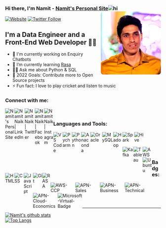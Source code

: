 ### Hi there, I'm Namit - [Namit's Personal Site][Website]<img src="https://user-images.githubusercontent.com/1303154/88677602-1635ba80-d120-11ea-84d8-d263ba5fc3c0.gif" height = "30px" width="30px" alt="hi"><img  align="right"  alt="Profile Pic" height="205px"  src="https://github.com/NamitNaik/NamitNaik/blob/main/Self.png"/>


[![Website](https://img.shields.io/website?label=Namit's-Personal-Site&style=for-the-badge&url=https%3A%2F%2FNamit's-Personal-Site)][Website]
[![Twitter Follow](https://img.shields.io/twitter/follow/NamitNaik23?color=1DA1F2&logo=twitter&style=for-the-badge)][Twitter]


## I'm a Data Engineer and a Front-End Web Developer 👨‍💻

- 🔭 I'm currently working on Enquiry Chatbots
- 🌱 I’m currently learning [Rasa][RASA]
- 🙋‍♂️ Ask me about Python & SQL                       
- 🥅 2022 Goals: Contribute more to Open Source projects
- ⚡ Fun fact: I love to play cricket and listen to music


### Connect with me:

[<img align="left" alt="Namit's Personal Site" width="30px" src="https://img.icons8.com/ios-filled/50/000000/internet.png"/>][Website]
[<img align="left" alt="NamitNaik | LinkedIn" width="33px" src="https://img.icons8.com/color/240/undefined/linkedin.png" />][Linkedin]
[<img align="left" alt="NamitNaik | Twitter" width="33px" src="https://img.icons8.com/fluent/48/000000/twitter.png" />][Twitter]
[<img align="left" alt="NamitNaik | Facebook" width="30px" src="https://upload.wikimedia.org/wikipedia/commons/thumb/5/51/Facebook_f_logo_%282019%29.svg/100px-Facebook_f_logo_%282019%29.svg.png" />][Facebook]
[<img align="left" alt="NamitNaik | Instagram" width="30px" src="https://upload.wikimedia.org/wikipedia/commons/thumb/e/e7/Instagram_logo_2016.svg/132px-Instagram_logo_2016.svg.png" />][Instagram]

<br />

### Languages and Tools:

[<img align="left" alt="VS Code" width="30px" src="https://img.icons8.com/fluent/48/4a90e2/visual-studio-code-2019.png"/>][VSCode]
[<img align="left" alt="Pycharm" width="30px" src="https://img.icons8.com/color/48/000000/pycharm.png"/>][PyCharm]
[<img align="left" alt="Python" width="30px" src="https://img.icons8.com/color/48/4a90e2/python.png"/>][Python]
[<img align="left" alt="Anaconda" width="30px" src="https://img.icons8.com/dusk/64/000000/anaconda.png"/>][Anaconda]
[<img align="left" alt="Oracle" width="38px" src="https://img.icons8.com/color/48/000000/oracle-logo.png"/>][Oracle]
[<img align="left" alt="MySQL" width="36px" src="https://img.icons8.com/color/50/000000/mysql-logo.png"/>][MySQL]
[<img align="left" alt="Hadoop" width="30px" src="https://img.icons8.com/color/48/000000/hadoop-distributed-file-system.png"/>][Hadoop]
[<img align="left" alt="Spark" width="38px" src="https://upload.wikimedia.org/wikipedia/commons/thumb/f/f3/Apache_Spark_logo.svg/1200px-Apache_Spark_logo.svg.png"/>][Spark]
[<img align="left" alt="Hive" width="33px" src="https://hive.apache.org//images/hive.svg"/>][Hive]

<br />

<br />

[<img align="left" alt="Kafka" width="35px" src="https://images.g2crowd.com/uploads/product/image/large_detail/large_detail_7f0db783d89dc6a16ebb0ba5dd485234/aiven-for-apache-kafka.png"/>][Kafka]
[<img align="left" alt="Tableau" width="30px" src="https://img.icons8.com/color/48/000000/tableau-software.png"/>][Tableau]
[<img align="left" alt="AWS" width="30px" src="https://img.icons8.com/color/48/000000/amazon-web-services.png"/>][AWS]
[<img align="left" alt="Ubuntu" width="30px" src="https://img.icons8.com/color/48/000000/ubuntu--v1.png"/>][Ubuntu]
[<img align="left" alt="HTML" width="30px" src="https://img.icons8.com/color/48/4a90e2/html-5.png"/>][HTML]
[<img align="left" alt="CSS" width="30px" src="https://img.icons8.com/color/48/26e07f/css3.png"/>][CSS]
[<img align="left" alt="JavaScript" width="30px" src="https://img.icons8.com/color/48/26e07f/javascript.png"/>][JavaScript]
[<img align="left" alt="Git" width="30px" src="https://img.icons8.com/color/48/26e07f/git.png"/>][Git]
[<img align="left" alt="RASA" width="27px" src="https://www.gartner.com/imagesrv/peer-insights/vendors/logos/rasa.svg"/>][RASA]
<br />

### Badges:

[<img align="left" alt="AWS-CCP" width="80px" src="https://images.credly.com/size/680x680/images/00634f82-b07f-4bbd-a6bb-53de397fc3a6/image.png"/>][AWS-CCP]
[<img align="left" alt="APN-Sales" width="80px" src="https://images.credly.com/size/680x680/images/a12fff38-aab2-4643-be27-7e5c39ddc75c/image.png"/>][APN-Sales]
[<img align="left" alt="APN-Business" width="80px" src="https://images.credly.com/size/680x680/images/7b2c708c-a3e1-4c7f-985c-b6b62a5b1db8/image.png"/>][APN-Business]
[<img align="left" alt="APN-Technical" width="80px" src="https://images.credly.com/size/680x680/images/81f903ed-c3a1-4f4b-afcd-e03331a5b12c/image.png"/>][APN-Technical]
[<img align="left" alt="APN-Cloud-Economics" width="80px" src="https://images.credly.com/size/680x680/images/ee35f7c5-696e-47ca-895c-960dfba108b3/image.png"/>][APN-Cloud-Economics]
[<img align="left" alt="Microsoft-Virtual-Badge" width="80px" src="https://insidesherpa.s3.amazonaws.com/vinternships/companyassets/F9NstoYweMhrBLf2u/cAGzaHrsSeBPSicgw/ENG%20VEP.png"/>][Microsoft-Virtual-Badge]


<!--links-->
[Website]: https://namitnaik.github.io/HTML-Personal-Site/
[Linkedin]: https://www.linkedin.com/in/namit-naik-496183194/
[Twitter]: https://twitter.com/NamitNaik23
[Facebook]: https://www.facebook.com/namit.naik.79
[Instagram]: https://www.instagram.com/namitnaik_23/
[RASA]: https://rasa.com/
[VSCode]: https://vscode.dev/
[PyCharm]: https://www.jetbrains.com/pycharm/
[Python]: https://www.python.org/
[Anaconda]: https://www.anaconda.com/
[Oracle]: https://www.oracle.com/in/
[MySQL]: https://www.mysql.com/
[Hadoop]: https://hadoop.apache.org/
[Spark]: https://spark.apache.org/
[Hive]: https://hive.apache.org//images/hive.svg
[Kafka]: https://kafka.apache.org/
[Tableau]: https://www.tableau.com/
[AWS]: https://aws.amazon.com/
[Ubuntu]: https://ubuntu.com/
[HTML]: https://developer.mozilla.org/en-US/docs/Web/HTML
[CSS]: https://developer.mozilla.org/en-US/docs/Web/CSS
[JavaScript]: https://developer.mozilla.org/en-US/docs/Web/JavaScript
[Git]: https://git-scm.com/
[AWS-CCP]: https://www.credly.com/badges/415c02ba-6108-47ce-9f4d-059a9573d5ac/public_url
[APN-Sales]: https://www.credly.com/badges/6235a902-a9e5-4646-970d-21d0752366e7/public_url
[APN-Business]: https://www.credly.com/badges/40506a82-8027-434c-bb64-0eff9b885f60/public_url
[APN-Technical]: https://www.credly.com/badges/bc163863-b845-4469-a859-0d364f64188c/public_url
[APN-Cloud-Economics]: https://www.credly.com/badges/ec0e527b-26cb-4f77-b64e-9654bb5971ee/public_url
[Microsoft-Virtual-Badge]: https://www.theforage.com/badges/YLcWmeFX6HhTeZDvZ/aLSmJsEiQxdNunAK6/Badge%20of%20completion%20for%20the%20Engineering:%20Undergraduate%20&%20Masters%20Asia%20Virtual%20Experience%20Program/Namit

<br />

<br />

<br />

<br />

---
[![Namit's github stats](https://github-readme-stats.vercel.app/api?username=NamitNaik&show_icons=true&theme=tokyonight&hide_border=true)](https://github.com/anuraghazra/github-readme-stats) 
<br />
[![Top Langs](https://github-readme-stats.vercel.app/api/top-langs/?username=NamitNaik&layout=compact&theme=tokyonight&hide_border=true&card_width=445)](https://github.com/anuraghazra/github-readme-stats)
